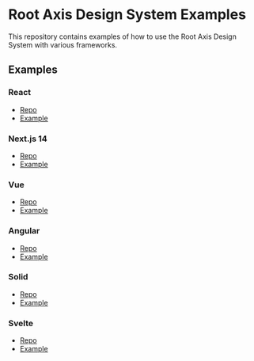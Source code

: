 # Root Axis Design System Examples

This repository contains examples of how to use the Root Axis Design System with various frameworks.

## Examples

### React

- [Repo](https://github.com/rodrigoant/root-axis-examples/tree/main/packages/react)
- [Example](https://root-axis-react.vercel.app)

### Next.js 14

- [Repo](https://github.com/rodrigoant/root-axis-examples/tree/main/packages/next)
- [Example](https://root-axis-next.vercel.app/)

### Vue

- [Repo]()
- [Example]()

### Angular

- [Repo]()
- [Example]()

### Solid

- [Repo]()
- [Example]()

### Svelte

- [Repo]()
- [Example]()
